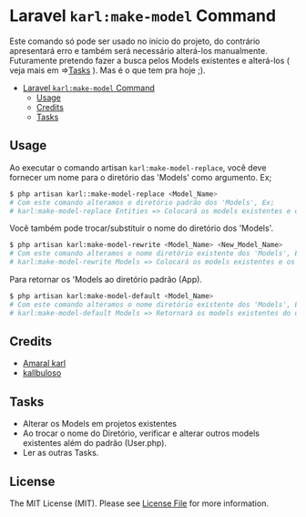 # Laravel `karl:make-model` Command


Este comando só pode ser usado no início do projeto, do contrário apresentará erro e também será necessário alterá-los manualmente. Futuramente pretendo fazer a busca pelos Models existentes e alterá-los ( veja mais em =>[Tasks](#tasks) ). Mas é o que tem pra hoje ;).

<!-- TOC -->

- [Laravel `karl:make-model` Command](#karl-model-command)
    - [Usage](#usage)
    - [Credits](#credits)
    - [Tasks](#tasks)

<!-- /TOC -->

## Usage

Ao executar o comando artisan `karl:make-model-replace`, você deve fornecer um nome para o diretório das 'Models' como argumento. Ex;

```bash
$ php artisan karl::make-model-replace <Model_Name>
# Com este comando alteramos o diretório padrão dos 'Models', Ex;
# karl:make-model-replace Entities => Colocará os models existentes e os novos  (daqui em diante) no diretório 'app/Entities'.
```

Você também pode trocar/substituir o nome do diretório dos 'Models'.

```bash
$ php artisan karl:make-model-rewrite <Model_Name> <New_Model_Name>
# Com este comando alteramos o nome diretório existente dos 'Models', Ex;
# karl:make-model-rewrite Models => Colocará os models existentes e os novos (daqui em diante) no diretório 'app/Models'.
```

Para retornar os 'Models ao diretório padrão (App).

```bash
$ php artisan karl:make-model-default <Model_Name>
# Com este comando alteramos o nome diretório existente dos 'Models', Ex;
# karl:make-model-default Models => Retornará os models existentes do diretório'app/Models' em 'app' (o padrão do Laravel).
```

## Credits

- [Amaral karl][link-author]
- [kallbuloso][link-kallbuloso]

## Tasks

-   Alterar os Models em projetos existentes
-   Ao trocar o nome do Diretório, verificar e alterar outros models existentes além do padrão (User.php).
-   Ler as outras Tasks.

## License

The MIT License (MIT). Please see [License File](/license.md) for more information.

[link-author]: https://github.com/kallbuloso
[link-kallbuloso]: http://kallbuloso.com.br

